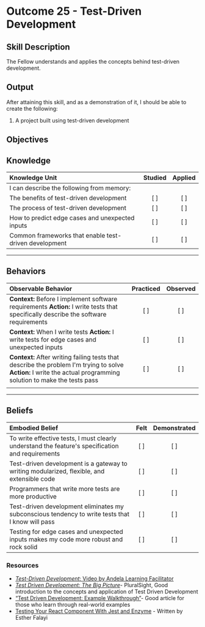 # Outcome 25 - Test-Driven Development

**Skill Description**
----------
The Fellow understands and applies the concepts behind test-driven development.


**Output**
----------
After attaining this skill, and as a demonstration of it, I should be able to create the following:

1. A project built using test-driven development


**Objectives**
----------
## **Knowledge**


| Knowledge Unit   |      Studied      | Applied |
|:-------------|:------------------:|:--------:|
| I can describe the following from memory: | | |
| The benefits of test-driven development | [ ] | [ ]  |
| The process of test-driven development | [ ] | [ ]  |
| How to predict edge cases and unexpected inputs | [ ] | [ ]  |
| Common frameworks that enable test-driven development | [ ] | [ ]  |



----------


## **Behaviors**

| Observable Behavior   |      Practiced      | Observed |
|:-------------|:------------------:|:--------:|
| **Context:** Before I implement software requirements **Action:** I write tests that specifically describe the software requirements | [ ] | [ ] |
| **Context:** When I write tests **Action:** I write tests for edge cases and unexpected inputs | [ ] | [ ] |
| **Context:** After writing failing tests that describe the problem I'm trying to solve **Action:** I write the actual programming solution to make the tests pass | [ ] | [ ] |
| | | |


----------


## **Beliefs**


| Embodied Belief   |      Felt      | Demonstrated |
|:-------------|:------------------:|:--------:|
| To write effective tests, I must clearly understand the feature's specification and requirements | [ ] | [ ] |
| Test-driven development is a gateway to writing modularized, flexible, and extensible code | [ ] | [ ] |
| Programmers that write more tests are more productive | [ ] | [ ] |
| Test-driven development eliminates my subconscious tendency to write tests that I know will pass | [ ] | [ ] |
| Testing for edge cases and unexpected inputs makes my code more robust and rock solid | [ ] | [ ] |


### Resources

- [_Test-Driven Development_: Video by Andela Learning Facilitator](https://vimeo.com/222841137)
- [_Test Driven Development: The Big Picture_](https://app.pluralsight.com/library/courses/test-driven-development-big-picture/table-of-contents)- PluralSight, Good introduction to the concepts and application of Test Driven Development
- [“Test Driven Development: Example Walkthrough”](https://technologyconversations.com/2013/12/20/test-driven-development-tdd-example-walkthrough/)- Good article for those who learn through real-world examples 
- [Testing Your React Component With Jest and Enzyme](https://goo.gl/DCExwn) - Written by Esther Falayi
